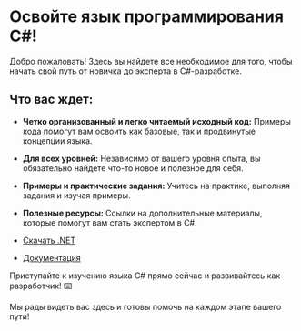 # Освойте язык программирования C#!

Добро пожаловать! Здесь вы найдете все необходимое для того, чтобы начать свой путь от новичка до эксперта в C#-разработке. 

## Что вас ждет:

- **Четко организованный и легко читаемый исходный код:** Примеры кода помогут вам освоить как базовые, так и продвинутые концепции языка.

- **Для всех уровней:** Независимо от вашего уровня опыта, вы обязательно найдете что-то новое и полезное для себя.

- **Примеры и практические задания:** Учитесь на практике, выполняя задания и изучая примеры.

- **Полезные ресурсы:** Ссылки на дополнительные материалы, которые помогут вам стать экспертом в C#.

- [Скачать .NET](https://dotnet.microsoft.com/en-us/download)
- [Документация](https://learn.microsoft.com/ru-ru/docs/)


Приступайте к изучению языка C# прямо сейчас и развивайтесь как разработчик! ⌨️

Мы рады видеть вас здесь и готовы помочь на каждом этапе вашего пути!